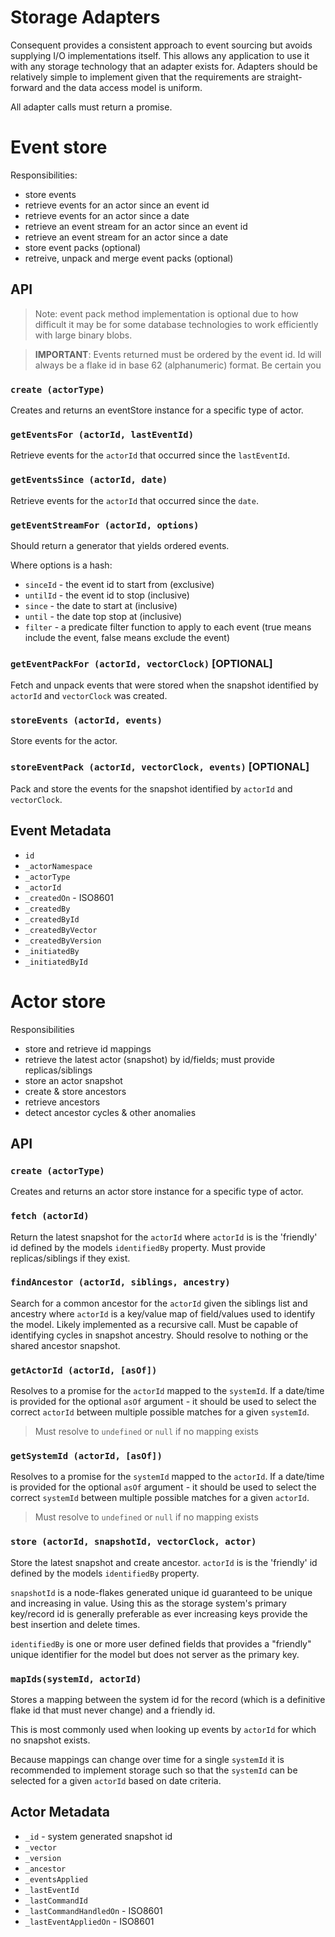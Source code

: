 # Storage Adapters

Consequent provides a consistent approach to event sourcing but avoids supplying I/O implementations itself. This allows any application to use it with any storage technology that an adapter exists for. Adapters should be relatively simple to implement given that the requirements are straight-forward and the data access model is uniform.

All adapter calls must return a promise.

# Event store

Responsibilities:

 * store events
 * retrieve events for an actor since an event id
 * retrieve events for an actor since a date
 * retrieve an event stream for an actor since an event id
 * retrieve an event stream for an actor since a date
 * store event packs (optional)
 * retreive, unpack and merge event packs (optional)

## API

> Note: event pack method implementation is optional due to how difficult it may be for some database technologies to work efficiently with large binary blobs.

> **IMPORTANT**: Events returned must be ordered by the event id. Id will always be a flake id in base 62 (alphanumeric) format. Be certain you

### `create (actorType)`

Creates and returns an eventStore instance for a specific type of actor.

### `getEventsFor (actorId, lastEventId)`

Retrieve events for the `actorId` that occurred since the `lastEventId`.

### `getEventsSince (actorId, date)`

Retrieve events for the `actorId` that occurred since the `date`.

### `getEventStreamFor (actorId, options)`

Should return a generator that yields ordered events.

Where options is a hash:

 * `sinceId` - the event id to start from (exclusive)
 * `untilId` - the event id to stop (inclusive)
 * `since` - the date to start at (inclusive)
 * `until` - the date top stop at (inclusive)
 * `filter` - a predicate filter function to apply to each event (true means include the event, false means exclude the event)

### `getEventPackFor (actorId, vectorClock)` [OPTIONAL]

Fetch and unpack events that were stored when the snapshot identified by `actorId` and `vectorClock` was created.

### `storeEvents (actorId, events)`

Store events for the actor.

### `storeEventPack (actorId, vectorClock, events)` [OPTIONAL]

Pack and store the events for the snapshot identified by `actorId` and `vectorClock`.

## Event Metadata

 * `id`
 * `_actorNamespace`
 * `_actorType`
 * `_actorId`
 * `_createdOn` - ISO8601
 * `_createdBy`
 * `_createdById`
 * `_createdByVector`
 * `_createdByVersion`
 * `_initiatedBy`
 * `_initiatedById`

# Actor store

Responsibilities

 * store and retrieve id mappings
 * retrieve the latest actor (snapshot) by id/fields; must provide replicas/siblings
 * store an actor snapshot
 * create & store ancestors
 * retrieve ancestors
 * detect ancestor cycles & other anomalies

## API

### `create (actorType)`

Creates and returns an actor store instance for a specific type of actor.

### `fetch (actorId)`

Return the latest snapshot for the `actorId` where `actorId` is is the 'friendly' id defined by the models `identifiedBy` property. Must provide replicas/siblings if they exist.

### `findAncestor (actorId, siblings, ancestry)`

Search for a common ancestor for the `actorId` given the siblings list and ancestry where `actorId` is a key/value map of field/values used to identify the model. Likely implemented as a recursive call. Must be capable of identifying cycles in snapshot ancestry. Should resolve to nothing or the shared ancestor snapshot.

### `getActorId (actorId, [asOf])`

Resolves to a promise for the `actorId` mapped to the `systemId`. If a date/time is provided for the optional `asOf` argument - it should be used to select the correct `actorId` between multiple possible matches for a given `systemId`.

> Must resolve to `undefined` or `null` if no mapping exists

### `getSystemId (actorId, [asOf])`

Resolves to a promise for the `systemId` mapped to the `actorId`. If a date/time is provided for the optional `asOf` argument - it should be used to select the correct `systemId` between multiple possible matches for a given `actorId`.

> Must resolve to `undefined` or `null` if no mapping exists

### `store (actorId, snapshotId, vectorClock, actor)`

Store the latest snapshot and create ancestor. `actorId` is is the 'friendly' id defined by the models `identifiedBy` property.

`snapshotId` is a node-flakes generated unique id guaranteed to be unique and increasing in value. Using this as the storage system's primary key/record id is generally preferable as ever increasing keys provide  the best insertion and delete times.

`identifiedBy` is one or more user defined fields that provides a "friendly" unique identifier for the model but does not server as the primary key.

### `mapIds(systemId, actorId)`

Stores a mapping between the system id for the record (which is a definitive flake id that must never change) and a friendly id.

This is most commonly used when looking up events by `actorId` for which no snapshot exists.

Because mappings can change over time for a single `systemId` it is recommended to implement storage such so that the `systemId` can be selected for a given `actorId` based on date criteria.

## Actor Metadata

 * `_id` - system generated snapshot id
 * `_vector`
 * `_version`
 * `_ancestor`
 * `_eventsApplied`
 * `_lastEventId`
 * `_lastCommandId`
 * `_lastCommandHandledOn` - ISO8601
 * `_lastEventAppliedOn` - ISO8601
